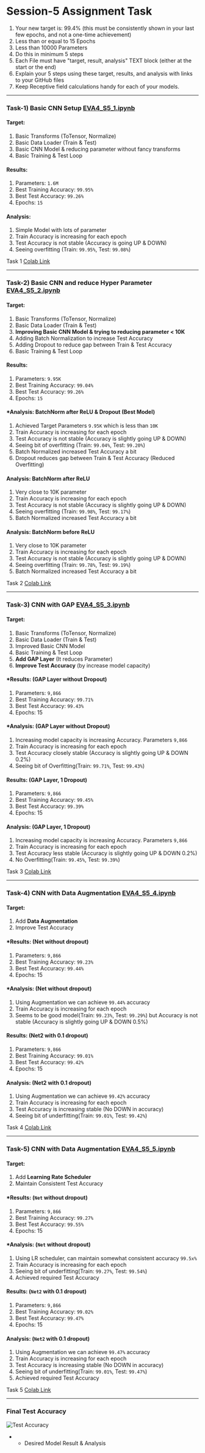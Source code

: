 # Session-5 Assignment Task
1. Your new target is:
99.4% (this must be consistently shown in your last few epochs, and not a one-time achievement)
2. Less than or equal to 15 Epochs
3. Less than 10000 Parameters
4. Do this in minimum 5 steps
5. Each File must have "target, result, analysis" TEXT block (either at the start or the end)
6. Explain your 5 steps using these target, results, and analysis with links to your GitHub files
7. Keep Receptive field calculations handy for each of your models. 

- - -

### Task-1) Basic CNN Setup [EVA4_S5_1.ipynb](https://github.com/velasoka-repo/EVA4/blob/master/Session-5/EVA4_S5_1.ipynb "EVA4-S5_1.ipynb")
#### Target:
1. Basic Transforms (ToTensor, Normalize)
2. Basic Data Loader (Train & Test)
3. Basic CNN Model & reducing parameter without fancy transforms
4. Basic Training  & Test Loop

#### Results:
1. Parameters: `1.6M`
2. Best Training Accuracy: `99.95%`
3. Best Test Accuracy: `99.26%`
4. Epochs: `15`

#### Analysis:
1. Simple Model with lots of parameter
2. Train Accuracy is increasing for each epoch
3. Test Accuracy is not stable (Accuracy is going UP & DOWN)
4. Seeing overfitting (Train: `99.95%`, Test: `99.08%`)

Task 1 [Colab Link](https://colab.research.google.com/github/velasoka-repo/EVA4/blob/master/Session-5/EVA4_S5_1.ipynb)

- - -


### Task-2) Basic CNN and reduce Hyper Parameter [EVA4_S5_2.ipynb](https://github.com/velasoka-repo/EVA4/blob/master/Session-5/EVA4_S5_2.ipynb "EVA4-S5_2.ipynb")
#### Target:
1. Basic Transforms (ToTensor, Normalize)
2. Basic Data Loader (Train & Test)
3. **Improving Basic CNN Model & trying to reducing parameter < 10K**
4. Adding Batch Normalization to increase Test Accuracy
5. Adding Dropout to reduce gap between Train & Test Accuracy 
6. Basic Training  & Test Loop

#### Results:
1. Parameters: `9.95K`
2. Best Training Accuracy: `99.04%`
3. Best Test Accuracy: `99.26%`
4. Epochs: `15`

#### *Analysis: BatchNorm after ReLU & Dropout (Best Model)
1. Achieved Target Parameters `9.95K` which is less than `10K`
2. Train Accuracy is increasing for each epoch
3. Test Accuracy is not stable (Accuracy is slightly going UP & DOWN)
4. Seeing bit of overfitting (Train: `99.04%`, Test: `99.20%`) 
5. Batch Normalized increased Test Accuracy a bit
6. Dropout reduces gap between Train & Test Accuracy (Reduced Overfitting)

#### Analysis: BatchNorm after ReLU
1. Very close to 10K parameter
2. Train Accuracy is increasing for each epoch
3. Test Accuracy is not stable (Accuracy is slightly going UP & DOWN)
4. Seeing overfitting (Train: `99.98%`, Test: `99.17%`)
5. Batch Normalized increased Test Accuracy a bit

#### Analysis: BatchNorm before ReLU
1. Very close to 10K parameter
2. Train Accuracy is increasing for each epoch
3. Test Accuracy is not stable (Accuracy is slightly going UP & DOWN)
4. Seeing overfitting (Train: `99.78%`, Test: `99.19%`) 
5. Batch Normalized increased Test Accuracy a bit

Task 2 [Colab Link](https://colab.research.google.com/github/velasoka-repo/EVA4/blob/master/Session-5/EVA4_S5_2.ipynb)

- - -

### Task-3) CNN with GAP [EVA4_S5_3.ipynb](https://github.com/velasoka-repo/EVA4/blob/master/Session-5/EVA4_S5_3.ipynb "EVA4-S5_3.ipynb")
#### Target:
1. Basic Transforms (ToTensor, Normalize)
2. Basic Data Loader (Train & Test)
3. Improved Basic CNN Model
4. Basic Training  & Test Loop
5. **Add GAP Layer** (It reduces Parameter)
6. **Improve Test Accuracy** (by increase model capacity)

#### *Results: (GAP Layer without Dropout)
1. Parameters: `9,866`
2. Best Training Accuracy: `99.71%` 
3. Best Test Accuracy: `99.43%`
4. Epochs: 15

#### *Analysis: (GAP Layer without Dropout)
1. Increasing model capacity is increasing Accuracy. Parameters `9,866`
2. Train Accuracy is increasing for each epoch
3. Test Accuracy closely stable (Accuracy is slightly going UP & DOWN 0.2%)
4. Seeing bit of Overfitting(Train: `99.71%`, Test: `99.43%`)


#### Results: (GAP Layer, 1 Dropout)
1. Parameters: `9,866`
2. Best Training Accuracy: `99.45%` 
3. Best Test Accuracy: `99.39%`
4. Epochs: 15

#### Analysis: (GAP Layer, 1 Dropout)
1. Increasing model capacity is increasing Accuracy. Parameters `9,866`
2. Train Accuracy is increasing for each epoch
3. Test Accuracy less stable (Accuracy is slightly going UP & DOWN 0.2%)
4. No Overfitting(Train: `99.45%`, Test: `99.39%`)

Task 3 [Colab Link](https://colab.research.google.com/github/velasoka-repo/EVA4/blob/master/Session-5/EVA4_S5_3.ipynb)

- - -

### Task-4) CNN with Data Augmentation [EVA4_S5_4.ipynb](https://github.com/velasoka-repo/EVA4/blob/master/Session-5/EVA4_S5_4.ipynb "EVA4-S5_4.ipynb")

#### Target:
1. Add **Data Augmentation**
2. Improve Test Accuracy

#### *Results: (Net without dropout)
1. Parameters: `9,866`
2. Best Training Accuracy: `99.23%` 
3. Best Test Accuracy: `99.44%`
4. Epochs: 15

#### *Analysis: (Net without dropout)
1. Using Augmentation we can achieve `99.44%` accuracy
2. Train Accuracy is increasing for each epoch
3. Seems to be good model(Train: `99.23%`, Test: `99.29%`) but Accuracy is not stable (Accuracy is slightly going UP & DOWN 0.5%)


#### Results: (Net2 with 0.1 dropout)
1. Parameters: `9,866`
2. Best Training Accuracy: `99.01%` 
3. Best Test Accuracy: `99.42%`
4. Epochs: 15

#### Analysis: (Net2 with 0.1 dropout)
1. Using Augmentation we can achieve `99.42%` accuracy
2. Train Accuracy is increasing for each epoch
3. Test Accuracy is increasing stable (No DOWN in accuracy)
4. Seeing bit of underfitting(Train: `99.01%`, Test: `99.42%`)

Task 4 [Colab Link](https://colab.research.google.com/github/velasoka-repo/EVA4/blob/master/Session-5/EVA4_S5_4.ipynb)

- - -

### Task-5) CNN with Data Augmentation [EVA4_S5_5.ipynb](https://github.com/velasoka-repo/EVA4/blob/master/Session-5/EVA4_S5_5.ipynb "EVA4-S5_5.ipynb")

#### Target:
1. Add **Learning Rate Scheduler**
2. Maintain Consistent Test Accuracy

#### *Results: (`Net` without dropout)
1. Parameters: `9,866`
2. Best Training Accuracy: `99.27%` 
3. Best Test Accuracy: `99.55%`
4. Epochs: 15

#### *Analysis: (`Net` without dropout)
1. Using LR scheduler, can maintain somewhat consistent accuracy `99.5x%` 
2. Train Accuracy is increasing for each epoch
3. Seeing bit of underfitting(Train: `99.27%`, Test: `99.54%`)
4. Achieved required Test Accuracy 

#### Results: (`Net2` with 0.1 dropout)
1. Parameters: `9,866`
2. Best Training Accuracy: `99.02%` 
3. Best Test Accuracy: `99.47%`
4. Epochs: 15

#### Analysis: (`Net2` with 0.1 dropout)
1. Using Augmentation we can achieve `99.47%` accuracy
2. Train Accuracy is increasing for each epoch
3. Test Accuracy is increasing stable (No DOWN in accuracy)
4. Seeing bit of underfitting(Train: `99.01%`, Test: `99.47%`)
5. Achieved required Test Accuracy 

Task 5 [Colab Link](https://colab.research.google.com/github/velasoka-repo/EVA4/blob/master/Session-5/EVA4_S5_5.ipynb)

- - -

### Final Test Accuracy

![Test Accuracy](https://github.com/velasoka-repo/EVA4/blob/master/Session-5/images/test-accuracy.png "Test Accuracy")


* - Desired Model Result & Analysis
